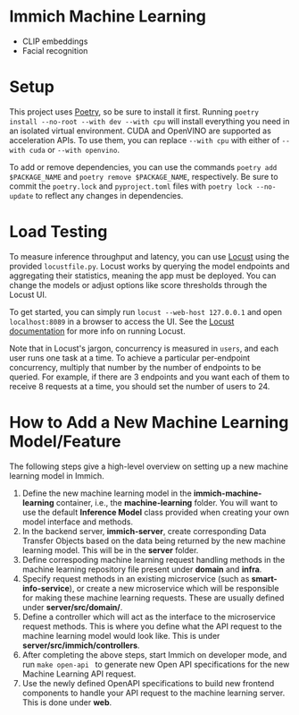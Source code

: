 # Immich Machine Learning

- CLIP embeddings
- Facial recognition

# Setup

This project uses [Poetry](https://python-poetry.org/docs/#installation), so be sure to install it first.
Running `poetry install --no-root --with dev --with cpu` will install everything you need in an isolated virtual environment.
CUDA and OpenVINO are supported as acceleration APIs. To use them, you can replace `--with cpu` with either of `--with cuda` or `--with openvino`.

To add or remove dependencies, you can use the commands `poetry add $PACKAGE_NAME` and `poetry remove $PACKAGE_NAME`, respectively.
Be sure to commit the `poetry.lock` and `pyproject.toml` files with `poetry lock --no-update` to reflect any changes in dependencies.


# Load Testing

To measure inference throughput and latency, you can use [Locust](https://locust.io/) using the provided `locustfile.py`.
Locust works by querying the model endpoints and aggregating their statistics, meaning the app must be deployed.
You can change the models or adjust options like score thresholds through the Locust UI.

To get started, you can simply run `locust --web-host 127.0.0.1` and open `localhost:8089` in a browser to access the UI. See the [Locust documentation](https://docs.locust.io/en/stable/index.html) for more info on running Locust. 

Note that in Locust's jargon, concurrency is measured in `users`, and each user runs one task at a time. To achieve a particular per-endpoint concurrency, multiply that number by the number of endpoints to be queried. For example, if there are 3 endpoints and you want each of them to receive 8 requests at a time, you should set the number of users to 24.


# How to Add a New Machine Learning Model/Feature

The following steps give a high-level overview on setting up a new machine learning model in Immich.

1. Define the new machine learning model in the **immich-machine-learning** container, i.e., the **machine-learning** folder. You will want to use the default **Inference Model** class provided when creating your own model interface and methods.
2. In the backend server, **immich-server**, create corresponding Data Transfer Objects based on the data being returned by the new machine learning model. This will be in the **server** folder.
3. Define correspoding machine learning request handling methods in the machine learning repository file present under **domain** and **infra**.
4. Specify request methods in an existing microservice (such as **smart-info-service**), or create a new microservice which will be responsible for making these machine learning requests. These are usually defined under **server/src/domain/<microservice name>**.
5. Define a controller which will act as the interface to the microservice request methods. This is where you define what the API request to the machine learning model would look like. This is under **server/src/immich/controllers**.
6. After completing the above steps, start Immich on developer mode, and run `make open-api ` to generate new Open API specifications for the new Machine Learning API request.
7. Use the newly defined OpenAPI specifications to build new frontend components to handle your API request to the machine learning server. This is done under **web**.
